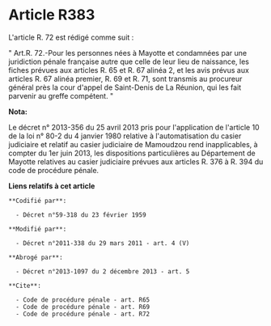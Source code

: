# Article R383

L'article R. 72 est rédigé comme suit : 

" Art.R. 72.-Pour les personnes nées à Mayotte et condamnées par une juridiction pénale française autre que celle de leur
lieu de naissance, les fiches prévues aux articles R. 65 et R. 67 alinéa 2, et les avis prévus aux articles R. 67 alinéa
premier, R. 69 et R. 71, sont transmis au procureur général près la cour d'appel de Saint-Denis de La Réunion, qui les fait
parvenir au greffe compétent. "

**Nota:**

Le décret n° 2013-356 du 25 avril 2013 pris pour l'application de l'article 10 de la loi n° 80-2 du 4 janvier 1980 relative à
l'automatisation du casier judiciaire et relatif au casier judiciaire de Mamoudzou rend inapplicables, à compter du 1er juin
2013, les dispositions particulières au Département de Mayotte relatives au casier judiciaire prévues aux articles R. 376 à
R. 394 du code de procédure pénale.

**Liens relatifs à cet article**

	**Codifié par**:

	  - Décret n°59-318 du 23 février 1959

	**Modifié par**:

	  - Décret n°2011-338 du 29 mars 2011 - art. 4 (V)

	**Abrogé par**:

	  - Décret n°2013-1097 du 2 décembre 2013 - art. 5

	**Cite**:

	  - Code de procédure pénale - art. R65
	  - Code de procédure pénale - art. R69
	  - Code de procédure pénale - art. R72
